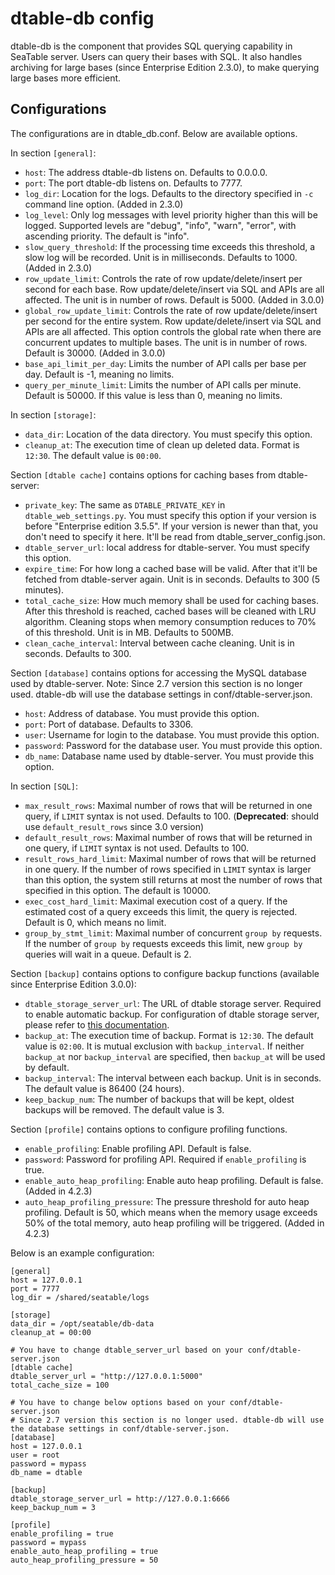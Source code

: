 # dtable-db config

dtable-db is the component that provides SQL querying capability in SeaTable server. Users can query their bases with SQL. It also handles archiving for large bases (since Enterprise Edition 2.3.0), to make querying large bases more efficient.

## Configurations

The configurations are in dtable_db.conf. Below are available options.

In section `[general]`:

- `host`: The address dtable-db listens on. Defaults to 0.0.0.0.
- `port`: The port dtable-db listens on. Defaults to 7777.
- `log_dir`: Location for the logs. Defaults to the directory specified in `-c` command line option. (Added in 2.3.0)
- `log_level`: Only log messages with level priority higher than this will be logged. Supported levels are "debug", "info", "warn", "error", with ascending priority. The default is "info".
- `slow_query_threshold`: If the processing time exceeds this threshold, a slow log will be recorded. Unit is in milliseconds. Defaults to 1000. (Added in 2.3.0)
- `row_update_limit`: Controls the rate of row update/delete/insert per second for each base. Row update/delete/insert via SQL and APIs are all affected. The unit is in number of rows. Default is 5000. (Added in 3.0.0)
- `global_row_update_limit`: Controls the rate of row update/delete/insert per second for the entire system. Row update/delete/insert via SQL and APIs are all affected. This option controls the global rate when there are concurrent updates to multiple bases. The unit is in number of rows. Default is 30000. (Added in 3.0.0)
- `base_api_limit_per_day`: Limits the number of API calls per base per day. Default is -1, meaning no limits.
- `query_per_minute_limit`: Limits the number of API calls per minute. Default is 50000. If this value is less than 0, meaning no limits.

In section `[storage]`:

- `data_dir`: Location of the data directory. You must specify this option.
- `cleanup_at`: The execution time of clean up deleted data. Format is `12:30`. The default value is `00:00`.

Section `[dtable cache]` contains options for caching bases from dtable-server:

- `private_key`: The same as `DTABLE_PRIVATE_KEY` in `dtable_web_settings.py`. You must specify this option if your version is before "Enterprise edition 3.5.5". If your version is newer than that, you don't need to specify it here. It'll be read from dtable_server_config.json.
- `dtable_server_url`: local address for dtable-server. You must specify this option.
- `expire_time`: For how long a cached base will be valid. After that it'll be fetched from dtable-server again. Unit is in seconds. Defaults to 300 (5 minutes).
- `total_cache_size`: How much memory shall be used for caching bases. After this threshold is reached, cached bases will be cleaned with LRU algorithm. Cleaning stops when memory consumption reduces to 70% of this threshold. Unit is in MB. Defaults to 500MB.
- `clean_cache_interval`: Interval between cache cleaning. Unit is in seconds. Defaults to 300.

Section `[database]` contains options for accessing the MySQL database used by dtable-server. Note: Since 2.7 version this section is no longer used. dtable-db will use the database settings in conf/dtable-server.json.

- `host`: Address of database. You must provide this option.
- `port`: Port of database. Defaults to 3306.
- `user`: Username for login to the database. You must provide this option.
- `password`: Password for the database user. You must provide this option.
- `db_name`: Database name used by dtable-server. You must provide this option.

In section `[SQL]`:

- `max_result_rows`: Maximal number of rows that will be returned in one query, if `LIMIT` syntax is not used. Defaults to 100. (**Deprecated**: should use `default_result_rows` since 3.0 version)
- `default_result_rows`: Maximal number of rows that will be returned in one query, if `LIMIT` syntax is not used. Defaults to 100.
- `result_rows_hard_limit`: Maximal number of rows that will be returned in one query. If the number of rows specified in `LIMIT` syntax is larger than this option, the system still returns at most the number of rows that specified in this option. The default is 10000.
- `exec_cost_hard_limit`: Maximal execution cost of a query. If the estimated cost of a query exceeds this limit, the query is rejected. Default is 0, which means no limit.
- `group_by_stmt_limit`: Maximal number of concurrent `group by` requests. If the number of `group by` requests exceeds this limit, new `group by` queries will wait in a queue. Default is 2.

Section `[backup]` contains options to configure backup functions (available since Enterprise Edition 3.0.0):

- `dtable_storage_server_url`: The URL of dtable storage server. Required to enable automatic backup. For configuration of dtable storage server, please refer to [this documentation](./dtable_storage_server_conf.md).
- `backup_at`: The execution time of backup. Format is `12:30`. The default value is `02:00`. It is mutual exclusion with `backup_interval`. If neither `backup_at` nor `backup_interval` are specified, then `backup_at` will be used by default.
- `backup_interval`: The interval between each backup. Unit is in seconds. The default value is 86400 (24 hours).
- `keep_backup_num`: The number of backups that will be kept, oldest backups will be removed. The default value is 3.

Section `[profile]` contains options to configure profiling functions.

- `enable_profiling`: Enable profiling API. Default is false.
- `password`: Password for profiling API. Required if `enable_profiling` is true.
- `enable_auto_heap_profiling`: Enable auto heap profiling. Default is false. (Added in 4.2.3)
- `auto_heap_profiling_pressure`: The pressure threshold for auto heap profiling. Default is 50, which means when the memory usage exceeds 50% of the total memory, auto heap profiling will be triggered. (Added in 4.2.3)

Below is an example configuration:

```
[general]
host = 127.0.0.1
port = 7777
log_dir = /shared/seatable/logs

[storage]
data_dir = /opt/seatable/db-data
cleanup_at = 00:00

# You have to change dtable_server_url based on your conf/dtable-server.json
[dtable cache]
dtable_server_url = "http://127.0.0.1:5000"
total_cache_size = 100

# You have to change below options based on your conf/dtable-server.json
# Since 2.7 version this section is no longer used. dtable-db will use the database settings in conf/dtable-server.json.
[database]
host = 127.0.0.1
user = root
password = mypass
db_name = dtable

[backup]
dtable_storage_server_url = http://127.0.0.1:6666
keep_backup_num = 3

[profile]
enable_profiling = true
password = mypass
enable_auto_heap_profiling = true
auto_heap_profiling_pressure = 50
```
